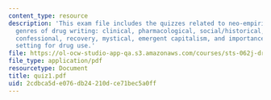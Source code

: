 ```yaml
---
content_type: resource
description: 'This exam file includes the quizzes related to neo-empiricist consumerism,
  genres of drug writing: clinical, pharmacological, social/historical, fictional,
  confessional, recovery, mystical, emergent capitalism, and importance of set and
  setting for drug use.'
file: https://ol-ocw-studio-app-qa.s3.amazonaws.com/courses/sts-062j-drugs-politics-and-culture-spring-2006/2cdbca5de076db24210dce71bec5a0ff_quiz1.pdf
file_type: application/pdf
resourcetype: Document
title: quiz1.pdf
uid: 2cdbca5d-e076-db24-210d-ce71bec5a0ff
---
```

